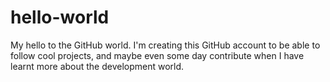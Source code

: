 # hello-world

My hello to the GitHub world.
I'm creating this GitHub account to be able to follow cool projects, and maybe even some day contribute when I have learnt more about the development world.
